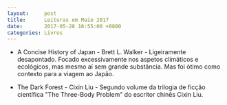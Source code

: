 ```yaml
---
layout:     post
title:      Leituras em Maio 2017
date:       2017-05-28 16:55:00 +0800
categories: Livros
---
```


- A Concise History of Japan - Brett L. Walker - Ligeiramente desapontado. Focado excessivamente nos aspetos climáticos e ecológicos, mas mesmo aí sem grande substância. Mas foi ótimo como contexto para a viagem ao Japão. 

- The Dark Forest - Cixin Liu - Segundo volume da trilogia de ficção científica "The Three-Body Problem" do escritor chinês Cixin Liu. 